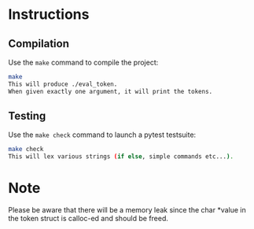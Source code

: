 # Instructions

## Compilation

Use the `make` command to compile the project:

```bash
make
This will produce ./eval_token.
When given exactly one argument, it will print the tokens.
```

## Testing
Use the `make check` command to launch a pytest testsuite:

```bash
make check
This will lex various strings (if else, simple commands etc...).
```

# Note
Please be aware that there will be a memory leak since the char *value in the token struct is calloc-ed and should be freed.
